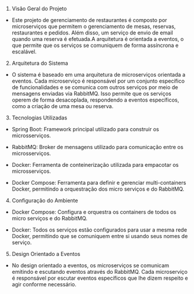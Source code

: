 1. Visão Geral do Projeto

- Este projeto de gerenciamento de restaurantes é composto por microserviços que permitem o gerenciamento de mesas, reservas, restaurantes e pedidos. Além disso, um serviço de envio de email quando uma reserva é efetuada.A arquitetura é orientada a eventos, o que permite que os serviços se comuniquem de forma assíncrona e escalável.

2. Arquitetura do Sistema

- O sistema é baseado em uma arquitetura de microserviços orientada a eventos. Cada microserviço é responsável por um conjunto específico de funcionalidades e se comunica com outros serviços por meio de mensagens enviadas via RabbitMQ. Isso permite que os serviços operem de forma desacoplada, respondendo a eventos específicos, como a criação de uma mesa ou reserva.

3. Tecnologias Utilizadas

- Spring Boot: Framework principal utilizado para construir os microsserviços.

- RabbitMQ: Broker de mensagens utilizado para comunicação entre os microsserviços.

- Docker: Ferramenta de conteinerização utilizada para empacotar os microsserviços.
  
- Docker Compose: Ferramenta para definir e gerenciar multi-containers Docker, permitindo a orquestração dos micro serviços e do RabbitMQ.

4. Configuração do Ambiente

- Docker Compose:
  Configura e orquestra os containers de todos os micro serviços e do RabbitMQ.

- Docker:
  Todos os serviços estão configurados para usar a mesma rede Docker, permitindo que se comuniquem entre si usando seus nomes de serviço.

5. Design Orientado a Eventos

- No design orientado a eventos, os microserviços se comunicam emitindo e escutando eventos através do RabbitMQ. Cada microserviço é responsável por escutar eventos específicos que lhe dizem respeito e agir conforme necessário.
